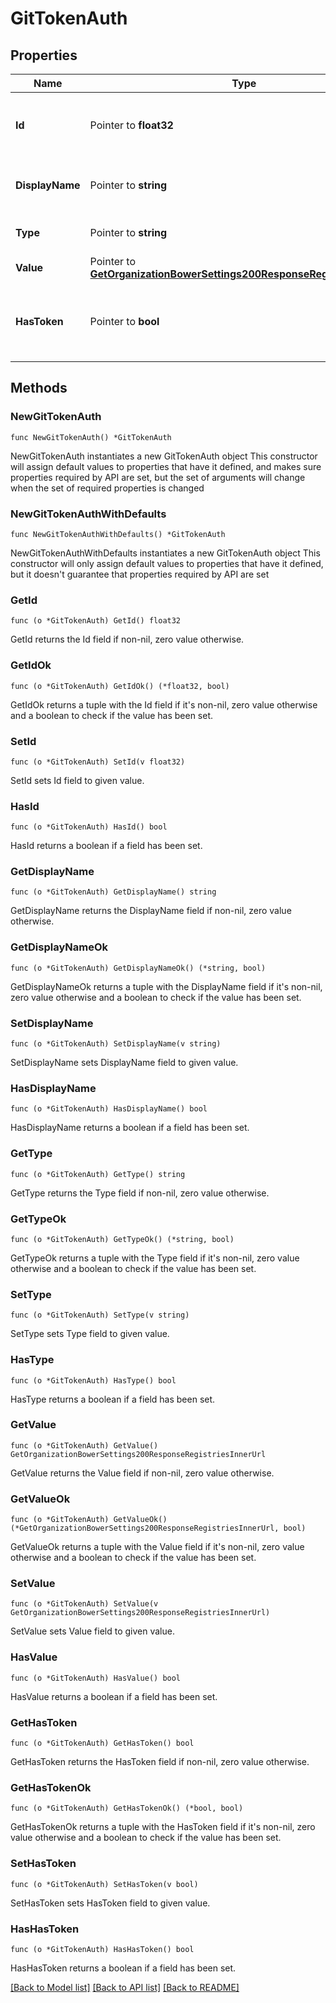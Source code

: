 # GitTokenAuth

## Properties

Name | Type | Description | Notes
------------ | ------------- | ------------- | -------------
**Id** | Pointer to **float32** | UUID of the Git Server (For FOSSA internal usage) | [optional] 
**DisplayName** | Pointer to **string** | Display name of the Git token in FOSSA | [optional] 
**Type** | Pointer to **string** | FOSSA internal type | [optional] 
**Value** | Pointer to [**GetOrganizationBowerSettings200ResponseRegistriesInnerUrl**](GetOrganizationBowerSettings200ResponseRegistriesInnerUrl.md) |  | [optional] 
**HasToken** | Pointer to **bool** | Used when an existing token is obfuscated in the response | [optional] [readonly] 

## Methods

### NewGitTokenAuth

`func NewGitTokenAuth() *GitTokenAuth`

NewGitTokenAuth instantiates a new GitTokenAuth object
This constructor will assign default values to properties that have it defined,
and makes sure properties required by API are set, but the set of arguments
will change when the set of required properties is changed

### NewGitTokenAuthWithDefaults

`func NewGitTokenAuthWithDefaults() *GitTokenAuth`

NewGitTokenAuthWithDefaults instantiates a new GitTokenAuth object
This constructor will only assign default values to properties that have it defined,
but it doesn't guarantee that properties required by API are set

### GetId

`func (o *GitTokenAuth) GetId() float32`

GetId returns the Id field if non-nil, zero value otherwise.

### GetIdOk

`func (o *GitTokenAuth) GetIdOk() (*float32, bool)`

GetIdOk returns a tuple with the Id field if it's non-nil, zero value otherwise
and a boolean to check if the value has been set.

### SetId

`func (o *GitTokenAuth) SetId(v float32)`

SetId sets Id field to given value.

### HasId

`func (o *GitTokenAuth) HasId() bool`

HasId returns a boolean if a field has been set.

### GetDisplayName

`func (o *GitTokenAuth) GetDisplayName() string`

GetDisplayName returns the DisplayName field if non-nil, zero value otherwise.

### GetDisplayNameOk

`func (o *GitTokenAuth) GetDisplayNameOk() (*string, bool)`

GetDisplayNameOk returns a tuple with the DisplayName field if it's non-nil, zero value otherwise
and a boolean to check if the value has been set.

### SetDisplayName

`func (o *GitTokenAuth) SetDisplayName(v string)`

SetDisplayName sets DisplayName field to given value.

### HasDisplayName

`func (o *GitTokenAuth) HasDisplayName() bool`

HasDisplayName returns a boolean if a field has been set.

### GetType

`func (o *GitTokenAuth) GetType() string`

GetType returns the Type field if non-nil, zero value otherwise.

### GetTypeOk

`func (o *GitTokenAuth) GetTypeOk() (*string, bool)`

GetTypeOk returns a tuple with the Type field if it's non-nil, zero value otherwise
and a boolean to check if the value has been set.

### SetType

`func (o *GitTokenAuth) SetType(v string)`

SetType sets Type field to given value.

### HasType

`func (o *GitTokenAuth) HasType() bool`

HasType returns a boolean if a field has been set.

### GetValue

`func (o *GitTokenAuth) GetValue() GetOrganizationBowerSettings200ResponseRegistriesInnerUrl`

GetValue returns the Value field if non-nil, zero value otherwise.

### GetValueOk

`func (o *GitTokenAuth) GetValueOk() (*GetOrganizationBowerSettings200ResponseRegistriesInnerUrl, bool)`

GetValueOk returns a tuple with the Value field if it's non-nil, zero value otherwise
and a boolean to check if the value has been set.

### SetValue

`func (o *GitTokenAuth) SetValue(v GetOrganizationBowerSettings200ResponseRegistriesInnerUrl)`

SetValue sets Value field to given value.

### HasValue

`func (o *GitTokenAuth) HasValue() bool`

HasValue returns a boolean if a field has been set.

### GetHasToken

`func (o *GitTokenAuth) GetHasToken() bool`

GetHasToken returns the HasToken field if non-nil, zero value otherwise.

### GetHasTokenOk

`func (o *GitTokenAuth) GetHasTokenOk() (*bool, bool)`

GetHasTokenOk returns a tuple with the HasToken field if it's non-nil, zero value otherwise
and a boolean to check if the value has been set.

### SetHasToken

`func (o *GitTokenAuth) SetHasToken(v bool)`

SetHasToken sets HasToken field to given value.

### HasHasToken

`func (o *GitTokenAuth) HasHasToken() bool`

HasHasToken returns a boolean if a field has been set.


[[Back to Model list]](../README.md#documentation-for-models) [[Back to API list]](../README.md#documentation-for-api-endpoints) [[Back to README]](../README.md)


